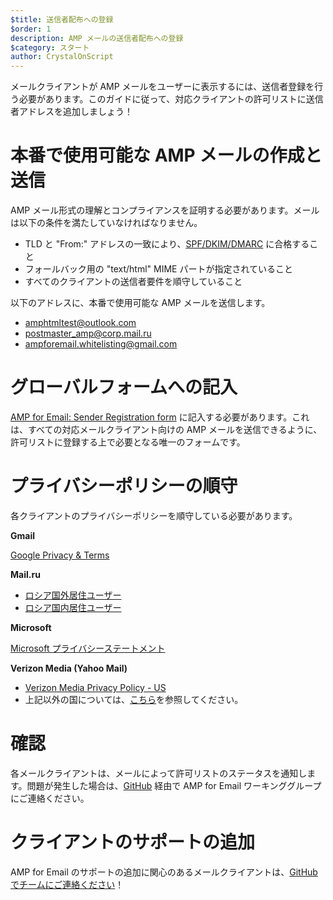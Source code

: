 ```yaml
---
$title: 送信者配布への登録
$order: 1
description: AMP メールの送信者配布への登録
$category: スタート
author: CrystalOnScript
---
```


メールクライアントが AMP メールをユーザーに表示するには、送信者登録を行う必要があります。このガイドに従って、対応クライアントの許可リストに送信者アドレスを追加しましょう！

# 本番で使用可能な AMP メールの作成と送信

AMP メール形式の理解とコンプライアンスを証明する必要があります。メールは以下の条件を満たしていなければなりません。

- TLD と "From:" アドレスの一致により、[SPF/DKIM/DMARC](https://support.google.com/a/answer/33786?hl=en) に合格すること
- フォールバック用の "text/html" MIME パートが指定されていること
- すべてのクライアントの送信者要件を順守していること

以下のアドレスに、本番で使用可能な AMP メールを送信します。

- amphtmltest@outlook.com
- postmaster_amp@corp.mail.ru
- ampforemail.whitelisting@gmail.com

# グローバルフォームへの記入

[AMP for Email: Sender Registration form](https://docs.google.com/forms/d/e/1FAIpQLSdso95e7UDLk_R-bnpzsAmuUMDQEMUgTErcfGGItBDkghHU2A/viewform?gxids=7628) に記入する必要があります。これは、すべての対応メールクライアント向けの AMP メールを送信できるように、許可リストに登録する上で必要となる唯一のフォームです。

# プライバシーポリシーの順守

各クライアントのプライバシーポリシーを順守している必要があります。

**Gmail**

[Google Privacy & Terms](https://policies.google.com/privacy)

**Mail.ru**

- [ロシア国外居住ユーザー](https://help.mail.ru/engmail-help/privacy)
- [ロシア国内居住ユーザー](https://agent.mail.ru/legal/privacypolicy/en)

**Microsoft**

[Microsoft プライバシーステートメント](https://privacy.microsoft.com/en-us/privacystatement)

**Verizon Media (Yahoo Mail)**

- [Verizon Media Privacy Policy - US](https://www.verizonmedia.com/policies/us/en/verizonmedia/privacy/index.html)
- 上記以外の国については、[こちら](https://www.verizonmedia.com/policies/)を参照してください。

# 確認

各メールクライアントは、メールによって許可リストのステータスを通知します。問題が発生した場合は、[GitHub](https://github.com/ampproject/wg-amp4email) 経由で AMP for Email ワーキンググループにご連絡ください。

# クライアントのサポートの追加

AMP for Email のサポートの追加に関心のあるメールクライアントは、[GitHub でチームにご連絡ください](https://github.com/ampproject/wg-amp4email/)！
